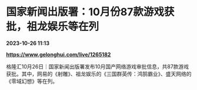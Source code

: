 # 国家新闻出版署：10月份87款游戏获批，祖龙娱乐等在列

**2023-10-26 11:13**

**https://www.gelonghui.com/live/1265182**

格隆汇10月26日｜国家新闻出版署发布10月国产网络游戏审批信息，共87款游戏获批。其中，网易的《射雕》、祖龙娱乐的《三国群英传：鸿鹄霸业》、盛天网络的《零域幻想》等在列。
